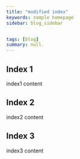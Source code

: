 ```yaml
---
title: "modified index"
keywords: sample homepage
sidebar: blog_sidebar


tags: [blog]
summary: null.
---
```


## Index 1
index1 content

## Index 2
index2 content

## Index 3  
index3 content
